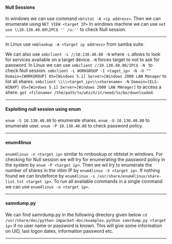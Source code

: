 #### Null Sessions
In windows we can use command `nbtstat -A <ip address>`.
<newline>
Then we can enumerate using `NET VIEW <target IP>`
<newline>
In windows machine we can use `net use \\10.130.40.80\IPC$ '' /u:''` to check Null session.
* * *
In Linux use `nmblookup -A <target ip address>` from samba suite.
<newline>

We can also use `smbclient -L //10.130.40.80 -N` where `-L` allows to look for services available on a target device.
`-N` forces target to not to ask for password.
<newline>
In Linux we can use `smbclient //10.130.40.80/IPC$ -N ` to check Null session.
<newline>
`smbclient -L WORKGROUP -I <taget_ip> -N -U "" Domain=[WORKGROUP] OS=[Windoes 5.1] Server=[Windows 2000 LAN Manager` to list all shares.
<newline>
`smbclient \\\\<target_ip>\\<sharename> -N Domain=[ELS-WINXP] OS=[Windows 5.1] Server=[Windows 2000 LAN MAnager]` to access a shere.
<newline>
`get <filename> /the/path/to/which/it/need/to/be/downloaded`.

* * *
#### Exploiting null session using enum
`enum -S 10.130.40.80` to enumerate shares.
`enum -U 10.130.40.80` to enumerate user.
`enum -P 10.130.40.80` to check password policy.
* * *

#### enum4linux
`enum4linux -n <target ip>` similar to nmbookup or nbtstat in windows.
<newline>
For checking for Null session we will try for enumerating the password policy in the system by `enum -P <target ip>`.
<newline>
Then we wil try to enumerate the number of shares in the vitim IP by `enum4linux -S <target ip>`.
<newline>
If nothing found we can bruteforce by `enum4linux -s /usr/share/enum4linux/share-list.txt <target ip>`.
<newline>
To run all available commands in a single command we can use `enum4linux -a <target ip>`.
* * *

#### samrdump.py

We can find samrdump.py in the following directory given below `cd /usr/share/doc/python-impacket-doc/examples`.
<newline>
`python samrdump.py <target ip>` if no user name or password is known.
This will give some information on UID, last logon dates, information password etc.
* * *